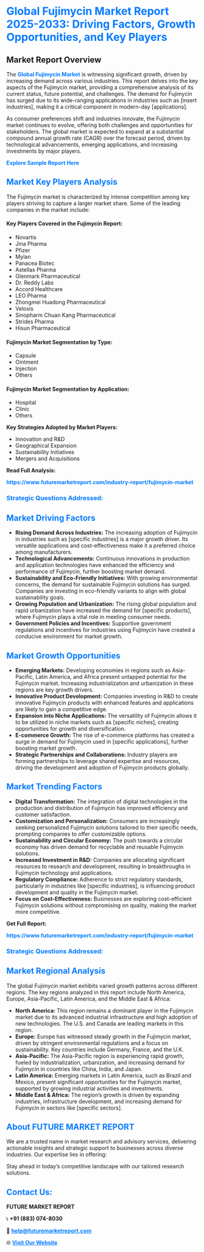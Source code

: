<h1 style="color: #007BFF;">Global Fujimycin Market Report 2025-2033: Driving Factors, Growth Opportunities, and Key Players</h1>

<section id="overview">
<h2>Market Report Overview</h2>
<p>The <a href="https://www.futuremarketreport.com/industry-report/fujimycin-market" style="color: #007BFF; text-decoration: none;"><strong>Global Fujimycin Market</strong></a> is witnessing significant growth, driven by increasing demand across various industries. This report delves into the key aspects of the Fujimycin market, providing a comprehensive analysis of its current status, future potential, and challenges. The demand for Fujimycin has surged due to its wide-ranging applications in industries such as [insert industries], making it a critical component in modern-day [applications].</p>
<p>As consumer preferences shift and industries innovate, the Fujimycin market continues to evolve, offering both challenges and opportunities for stakeholders. The global market is expected to expand at a substantial compound annual growth rate (CAGR) over the forecast period, driven by technological advancements, emerging applications, and increasing investments by major players.</p>
</section>

<section id="overview">
<p><a href="https://www.futuremarketreport.com/request-sample/reportId=78880" style="color: #007BFF; text-decoration: none;"><strong>Explore Sample Report Here</strong></a></p>
</section>

<section id="key-players">
<h2 style="color: #007BFF;">Market Key Players Analysis</h2>
<p>The Fujimycin market is characterized by intense competition among key players striving to capture a larger market share. Some of the leading companies in the market include:</p>
<h4>Key Players Covered in the Fujimycin Report:</h4>
<ul><li>Novartis</li><li>Jina Pharma</li><li>Pfizer</li><li>Mylan</li><li>Panacea Biotec</li><li>Astellas Pharma</li><li>Glenmark Pharmaceutical</li><li>Dr. Reddy Labs</li><li>Accord Healthcare</li><li>LEO Pharma</li><li>Zhongmei Huadong Pharmaceutical</li><li>Veloxis</li><li>Sinopharm Chuan Kang Pharmaceutical</li><li>Strides Pharma</li><li>Hisun Pharmaceutical</li></ul>
<h4>Fujimycin Market Segmentation by Type:</h4>
<ul><li>Capsule</li><li>Ointment</li><li>Injection</li><li>Others</li></ul>

<h4>Fujimycin Market Segmentation by Application:</h4>
<ul><li>Hospital</li><li>Clinic</li><li>Others</li></ul>
<p><strong>Key Strategies Adopted by Market Players:</strong></p>
<ul>
<li>Innovation and R&D</li>
<li>Geographical Expansion</li>
<li>Sustainability Initiatives</li>
<li>Mergers and Acquisitions</li>
</ul>
</section>

<section>
<p><strong>Read Full Analysis: </strong></p><a href="https://www.futuremarketreport.com/industry-report/fujimycin-market" style="color: #007BFF; text-decoration: none;"><strong>https://www.futuremarketreport.com/industry-report/fujimycin-market</strong></a>
<h3 style="color: #007BFF;">Strategic Questions Addressed:</h3>
</section>

<section id="driving-factors">
<h2 style="color: #007BFF;">Market Driving Factors</h2>
<ul>
<li><strong>Rising Demand Across Industries:</strong> The increasing adoption of Fujimycin in industries such as [specific industries] is a major growth driver. Its versatile applications and cost-effectiveness make it a preferred choice among manufacturers.</li>
<li><strong>Technological Advancements:</strong> Continuous innovations in production and application technologies have enhanced the efficiency and performance of Fujimycin, further boosting market demand.</li>
<li><strong>Sustainability and Eco-Friendly Initiatives:</strong> With growing environmental concerns, the demand for sustainable Fujimycin solutions has surged. Companies are investing in eco-friendly variants to align with global sustainability goals.</li>
<li><strong>Growing Population and Urbanization:</strong> The rising global population and rapid urbanization have increased the demand for [specific products], where Fujimycin plays a vital role in meeting consumer needs.</li>
<li><strong>Government Policies and Incentives:</strong> Supportive government regulations and incentives for industries using Fujimycin have created a conducive environment for market growth.</li>
</ul>
</section>

<section id="growth-opportunities">
<h2 style="color: #007BFF;">Market Growth Opportunities</h2>
<ul>
<li><strong>Emerging Markets:</strong> Developing economies in regions such as Asia-Pacific, Latin America, and Africa present untapped potential for the Fujimycin market. Increasing industrialization and urbanization in these regions are key growth drivers.</li>
<li><strong>Innovative Product Development:</strong> Companies investing in R&D to create innovative Fujimycin products with enhanced features and applications are likely to gain a competitive edge.</li>
<li><strong>Expansion into Niche Applications:</strong> The versatility of Fujimycin allows it to be utilized in niche markets such as [specific niches], creating opportunities for growth and diversification.</li>
<li><strong>E-commerce Growth:</strong> The rise of e-commerce platforms has created a surge in demand for Fujimycin used in [specific applications], further boosting market growth.</li>
<li><strong>Strategic Partnerships and Collaborations:</strong> Industry players are forming partnerships to leverage shared expertise and resources, driving the development and adoption of Fujimycin products globally.</li>
</ul>
</section>

<section id="trending-factors">
<h2 style="color: #007BFF;">Market Trending Factors</h2>
<ul>
<li><strong>Digital Transformation:</strong> The integration of digital technologies in the production and distribution of Fujimycin has improved efficiency and customer satisfaction.</li>
<li><strong>Customization and Personalization:</strong> Consumers are increasingly seeking personalized Fujimycin solutions tailored to their specific needs, prompting companies to offer customizable options.</li>
<li><strong>Sustainability and Circular Economy:</strong> The push towards a circular economy has driven demand for recyclable and reusable Fujimycin solutions.</li>
<li><strong>Increased Investment in R&D:</strong> Companies are allocating significant resources to research and development, resulting in breakthroughs in Fujimycin technology and applications.</li>
<li><strong>Regulatory Compliance:</strong> Adherence to strict regulatory standards, particularly in industries like [specific industries], is influencing product development and quality in the Fujimycin market.</li>
<li><strong>Focus on Cost-Effectiveness:</strong> Businesses are exploring cost-efficient Fujimycin solutions without compromising on quality, making the market more competitive.</li>
</ul>
</section>

<section>
<p><strong>Get Full Report: </strong></p><a href="https://www.futuremarketreport.com/industry-report/fujimycin-market" style="color: #007BFF; text-decoration: none;"><strong>https://www.futuremarketreport.com/industry-report/fujimycin-market</strong></a>
<h3 style="color: #007BFF;">Strategic Questions Addressed:</h3>
</section>


<section id="regional-analysis">
<h2 style="color: #007BFF;">Market Regional Analysis</h2>
<p>The global Fujimycin market exhibits varied growth patterns across different regions. The key regions analyzed in this report include North America, Europe, Asia-Pacific, Latin America, and the Middle East & Africa:</p>
<ul>
<li><strong>North America:</strong> This region remains a dominant player in the Fujimycin market due to its advanced industrial infrastructure and high adoption of new technologies. The U.S. and Canada are leading markets in this region.</li>
<li><strong>Europe:</strong> Europe has witnessed steady growth in the Fujimycin market, driven by stringent environmental regulations and a focus on sustainability. Key countries include Germany, France, and the U.K.</li>
<li><strong>Asia-Pacific:</strong> The Asia-Pacific region is experiencing rapid growth, fueled by industrialization, urbanization, and increasing demand for Fujimycin in countries like China, India, and Japan.</li>
<li><strong>Latin America:</strong> Emerging markets in Latin America, such as Brazil and Mexico, present significant opportunities for the Fujimycin market, supported by growing industrial activities and investments.</li>
<li><strong>Middle East & Africa:</strong> The region’s growth is driven by expanding industries, infrastructure development, and increasing demand for Fujimycin in sectors like [specific sectors].</li>
</ul>
</section>

<footer>
<h2 style="color: #007BFF;">About FUTURE MARKET REPORT</h2>
<p>We are a trusted name in market research and advisory services, delivering actionable insights and strategic support to businesses across diverse industries. Our expertise lies in offering:</p>

<p>Stay ahead in today’s competitive landscape with our tailored research solutions.</p>

<h2 style="color: #007BFF;">Contact Us:</h2>
<p><strong>FUTURE MARKET REPORT</strong></p>
<p>📞 <strong>+91 (883) 074-8030</strong></p>
<p>📧 <strong><a href="mailto:help@futuremarketreport.com" style="color: #007BFF;">help@futuremarketreport.com</a></strong></p>
<p>🌐 <strong><a href="https://www.futuremarketreport.com/" style="color: #007BFF;">Visit Our Website</a></strong></p>
</footer>